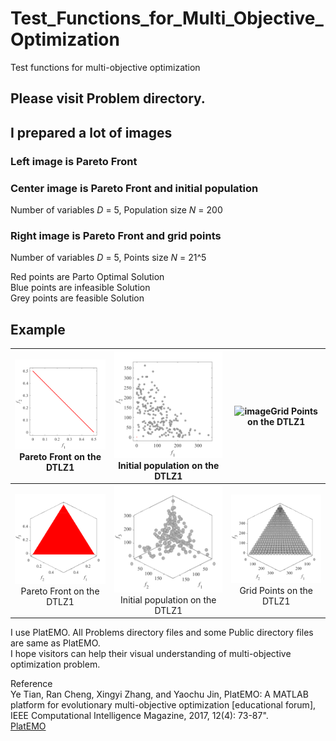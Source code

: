 # Test_Functions_for_Multi_Objective_Optimization
Test functions for multi-objective optimization
 
## Please visit Problem directory.
## I prepared a lot of images

### Left image is Pareto Front
 
### Center image is Pareto Front and initial population  
Number of variables _D_ = 5, Population size _N_ = 200
 
### Right image is Pareto Front and grid points  
Number of variables _D_ = 5, Points size _N_ = 21^5
 
Red points are Parto Optimal Solution  
Blue points are infeasible Solution  
Grey points are feasible Solution  

## Example
 
|![image](image/DTLZ1_M2PF.svg)Pareto Front on the DTLZ1|![image](image/DTLZ1_M2Init.svg)Initial population on the DTLZ1|![image](../image/DTLZ1_M2Grid.svg)Grid Points on the DTLZ1|
|:-:|:-:|:-:|
|![image](image/DTLZ1_M3PF.svg)Pareto Front on the DTLZ1|![image](image/DTLZ1_M3Init.svg)Initial population on the DTLZ1|![image](image/DTLZ1_M3Grid.svg)Grid Points on the DTLZ1|
 
I use PlatEMO. All Problems directory files and some Public directory files are same as PlatEMO.  
I hope visitors can help their visual understanding of multi-objective optimization problem.
 
Reference  
Ye Tian, Ran Cheng, Xingyi Zhang, and Yaochu Jin, PlatEMO: A MATLAB platform
for evolutionary multi-objective optimization [educational forum], IEEE
Computational Intelligence Magazine, 2017, 12(4): 73-87".  
[PlatEMO](https://github.com/BIMK/PlatEMO/)